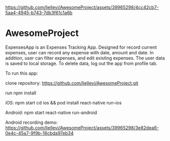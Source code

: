 

https://github.com/liellevi/AwesomeProject/assets/39965298/4cc42cb7-5aa4-4945-b743-7db3f61c1a6b

# AwesomeProject
 ExpensesApp is an Expenses Tracking App.
 Designed for record current expenses, user can record any expense with date, amount and date.
 In addition, user can filter expenses, and edit existing expenses. The user data is saved to local storage. To delete data, log out the app from profile tab.

To run this app:

clone repository: https://github.com/liellevi/AwesomeProject.git

run npm install

iOS:
npm start
cd ios && pod install
react-native run-ios

Android: 
npm start
react-native run-android

Android recording demo:
https://github.com/liellevi/AwesomeProject/assets/39965298/3e82dea6-0e4c-45a7-9f9b-18cbda97eb34

